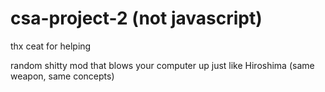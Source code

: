 # csa-project-2 (not javascript)

thx ceat for helping

random shitty mod that blows your computer up just like Hiroshima (same weapon, same concepts)
